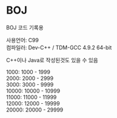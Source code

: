 # BOJ
BOJ 코드 기록용  
  
사용언어: C99  
컴파일러: Dev-C++ / TDM-GCC 4.9.2 64-bit  

C++이나 Java로 작성된것도 있을 수 있음

1000: 1000 - 1999  
2000: 2000 - 2999  
3000: 3000 - 9999  
10000: 10000 - 10999  
11000: 11000 - 11999  
12000: 12000 - 19999  
20000: 20000 - 29999

